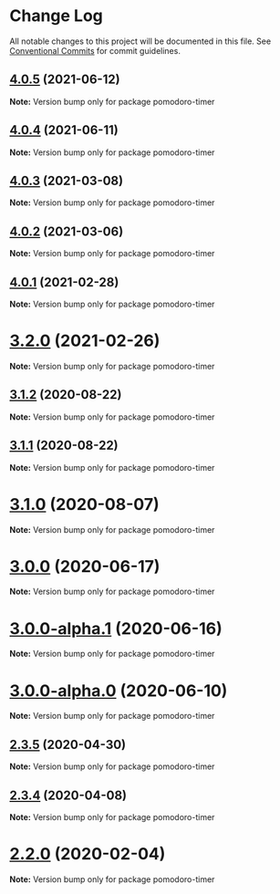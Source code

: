 # Change Log

All notable changes to this project will be documented in this file.
See [Conventional Commits](https://conventionalcommits.org) for commit guidelines.

## [4.0.5](https://github.com/crimx/observable-hooks/compare/v4.0.4...v4.0.5) (2021-06-12)

**Note:** Version bump only for package pomodoro-timer





## [4.0.4](https://github.com/crimx/observable-hooks/compare/v4.0.3...v4.0.4) (2021-06-11)

**Note:** Version bump only for package pomodoro-timer





## [4.0.3](https://github.com/crimx/observable-hooks/compare/v4.0.2...v4.0.3) (2021-03-08)

**Note:** Version bump only for package pomodoro-timer





## [4.0.2](https://github.com/crimx/observable-hooks/compare/v4.0.1...v4.0.2) (2021-03-06)

**Note:** Version bump only for package pomodoro-timer





## [4.0.1](https://github.com/crimx/observable-hooks/compare/v4.0.0...v4.0.1) (2021-02-28)

**Note:** Version bump only for package pomodoro-timer





# [3.2.0](https://github.com/crimx/observable-hooks/compare/v3.1.2...v3.2.0) (2021-02-26)

**Note:** Version bump only for package pomodoro-timer





## [3.1.2](https://github.com/crimx/observable-hooks/compare/v3.1.1...v3.1.2) (2020-08-22)

**Note:** Version bump only for package pomodoro-timer





## [3.1.1](https://github.com/crimx/observable-hooks/compare/v3.1.0...v3.1.1) (2020-08-22)

**Note:** Version bump only for package pomodoro-timer





# [3.1.0](https://github.com/crimx/observable-hooks/compare/v3.0.0...v3.1.0) (2020-08-07)

**Note:** Version bump only for package pomodoro-timer





# [3.0.0](https://github.com/crimx/observable-hooks/compare/v3.0.0-alpha.1...v3.0.0) (2020-06-17)

**Note:** Version bump only for package pomodoro-timer





# [3.0.0-alpha.1](https://github.com/crimx/observable-hooks/compare/v3.0.0-alpha.0...v3.0.0-alpha.1) (2020-06-16)

**Note:** Version bump only for package pomodoro-timer





# [3.0.0-alpha.0](https://github.com/crimx/observable-hooks/compare/v2.3.5...v3.0.0-alpha.0) (2020-06-10)

**Note:** Version bump only for package pomodoro-timer





## [2.3.5](https://github.com/crimx/observable-hooks/compare/v2.3.4...v2.3.5) (2020-04-30)

**Note:** Version bump only for package pomodoro-timer





## [2.3.4](https://github.com/crimx/observable-hooks/compare/v2.3.3...v2.3.4) (2020-04-08)

**Note:** Version bump only for package pomodoro-timer





# [2.2.0](https://github.com/crimx/observable-hooks/compare/v2.1.5...v2.2.0) (2020-02-04)

**Note:** Version bump only for package pomodoro-timer
